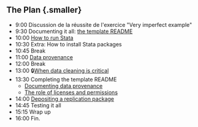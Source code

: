 ## The Plan {.smaller}

- 9:00 Discussion de la réussite de l'exercice "Very imperfect example"
- 9:30 Documenting it all: [the template README](06-template-readme.html)
- 10:00 [How to run Stata](03-how-to-run-stata.html)
- 10:30 Extra: How to install Stata packages
- 10:45 Break
- 11:00 [Data provenance](07-data-provenance.html)
- 12:00 Break 
- 13:00 🔒[When data cleaning is critical](https://github.com/labordynamicsinstitute/very-imperfect-example-lesson/)
- 13:30 Completing the template README
  - [Documenting data provenance](07-data-provenance.html)
  - [The role of licenses and permissions](09-licensing.html)
- 14:00 [Depositing a replication package](11-archiving.html)
- 14:45 Testing it all
- 15:15 Wrap up
- 16:00 Fin.